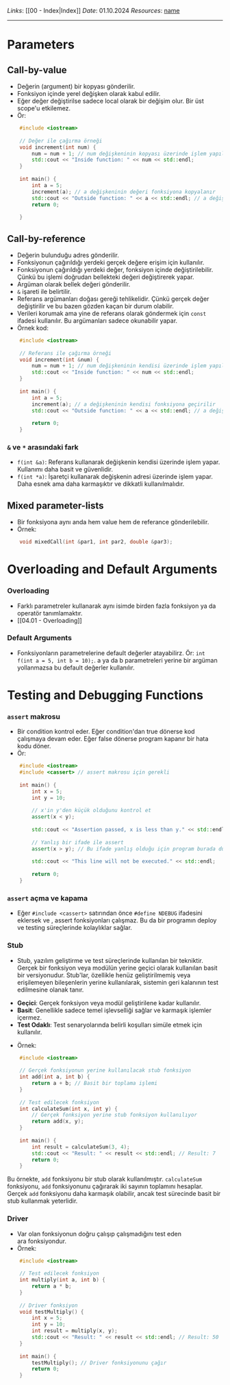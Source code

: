 *Links*: [[00 - Index|Index]]
*Date*: 01.10.2024
*Resources*: [name]()

---
# Parameters
## Call-by-value
* Değerin (argument) bir kopyası gönderilir.
* Fonksiyon içinde yerel değişken olarak kabul edilir.
* Eğer değer değiştirilse sadece local olarak bir değişim olur. Bir üst scope'u etkilemez.
* Ör:
```cpp
	#include <iostream>
	
	// Değer ile çağırma örneği
	void increment(int num) {
	    num = num + 1; // num değişkeninin kopyası üzerinde işlem yapılır
	    std::cout << "Inside function: " << num << std::endl;
	}
	 
	int main() {
	    int a = 5;
	    increment(a); // a değişkeninin değeri fonksiyona kopyalanır
	    std::cout << "Outside function: " << a << std::endl; // a değişkeninin değeri değişmez 
	    return 0;
	
	}
```
## Call-by-reference
* Değerin bulunduğu adres gönderilir.
* Fonksiyonun çağırıldığı yerdeki gerçek değere erişim için kullanılır.
* Fonksiyonun çağırıldığı yerdeki değer, fonksiyon içinde değiştirilebilir. Çünkü bu işlemi doğrudan bellekteki değeri değiştirerek yapar.
* Argüman olarak bellek değeri gönderilir.
* `&` işareti ile belirtilir.
* Referans argümanları doğası gereği tehlikelidir. Çünkü gerçek değer değiştirilir ve bu bazen gözden kaçan bir durum olabilir.
* Verileri korumak ama yine de referans olarak göndermek için `const` ifadesi kullanılır. Bu argümanları sadece okunabilir yapar.
* Örnek kod:
```cpp
	#include <iostream>
	
	// Referans ile çağırma örneği
	void increment(int &num) {
	    num = num + 1; // num değişkeninin kendisi üzerinde işlem yapılır
	    std::cout << "Inside function: " << num << std::endl;
	}
	
	int main() {
	    int a = 5;
	    increment(a); // a değişkeninin kendisi fonksiyona geçirilir
	    std::cout << "Outside function: " << a << std::endl; // a değişkeninin değeri değişir
	
	    return 0;
	}
```
### `&` ve `*` arasındaki fark
- `f(int &a)`: Referans kullanarak değişkenin kendisi üzerinde işlem yapar. Kullanımı daha basit ve güvenlidir.
- `f(int *a)`: İşaretçi kullanarak değişkenin adresi üzerinde işlem yapar. Daha esnek ama daha karmaşıktır ve dikkatli kullanılmalıdır.
## Mixed parameter-lists
* Bir fonksiyona aynı anda hem value hem de referance gönderilebilir.
* Örnek:
```cpp
	void mixedCall(int &par1, int par2, double &par3);
```
# Overloading and Default Arguments
### Overloading
* Farklı parametreler kullanarak aynı isimde birden fazla fonksiyon ya da operatör tanımlamaktır.
* [[04.01 - Overloading]]
### Default Arguments
* Fonksiyonların parametrelerine default değerler atayabilirz. Ör: `int f(int a = 5, int b = 10);`. a ya da b parametreleri yerine bir argüman yollanmazsa bu default değerler kullanılır.
# Testing and Debugging Functions
### `assert` makrosu
* Bir condition kontrol eder. Eğer condition'dan true dönerse kod çalışmaya devam eder. Eğer false dönerse program kapanır bir hata kodu döner.
* Ör: 
```cpp
	#include <iostream>
	#include <cassert> // assert makrosu için gerekli
	
	int main() {
	    int x = 5;
	    int y = 10;
	
	    // x'in y'den küçük olduğunu kontrol et
	    assert(x < y);
	
	    std::cout << "Assertion passed, x is less than y." << std::endl;
	
	    // Yanlış bir ifade ile assert
	    assert(x > y); // Bu ifade yanlış olduğu için program burada durur
	
	    std::cout << "This line will not be executed." << std::endl;
	
	    return 0;
	}
```
### `assert` açma ve kapama
* Eğer `#include <cassert>` satırından önce `#define NDEBUG` ifadesini eklersek ve , assert fonksiyonları çalışmaz. Bu da bir programın deploy ve testing süreçlerinde kolaylıklar sağlar. 
### Stub
* Stub, yazılım geliştirme ve test süreçlerinde kullanılan bir tekniktir. Gerçek bir fonksiyon veya modülün yerine geçici olarak kullanılan basit bir versiyonudur. Stub'lar, özellikle henüz geliştirilmemiş veya erişilemeyen bileşenlerin yerine kullanılarak, sistemin geri kalanının test edilmesine olanak tanır.
- **Geçici**: Gerçek fonksiyon veya modül geliştirilene kadar kullanılır.
- **Basit**: Genellikle sadece temel işlevselliği sağlar ve karmaşık işlemler içermez.
- **Test Odaklı**: Test senaryolarında belirli koşulları simüle etmek için kullanılır.
* Örnek:
```cpp
	#include <iostream>
	
	// Gerçek fonksiyonun yerine kullanılacak stub fonksiyon
	int add(int a, int b) {
	    return a + b; // Basit bir toplama işlemi
	}
	
	// Test edilecek fonksiyon
	int calculateSum(int x, int y) {
	    // Gerçek fonksiyon yerine stub fonksiyon kullanılıyor
	    return add(x, y);
	}
	
	int main() {
	    int result = calculateSum(3, 4);
	    std::cout << "Result: " << result << std::endl; // Result: 7
	    return 0;
	}
```

Bu örnekte, `add` fonksiyonu bir stub olarak kullanılmıştır. `calculateSum` fonksiyonu, `add` fonksiyonunu çağırarak iki sayının toplamını hesaplar. Gerçek `add` fonksiyonu daha karmaşık olabilir, ancak test sürecinde basit bir stub kullanmak yeterlidir.

### Driver
* Var olan fonksiyonun doğru çalışıp çalışmadığını test eden ara fonksiyondur.
* Örnek: 
```cpp
	#include <iostream>
	
	// Test edilecek fonksiyon
	int multiply(int a, int b) {
	    return a * b;
	}
	
	// Driver fonksiyon
	void testMultiply() {
	    int x = 5;
	    int y = 10;
	    int result = multiply(x, y);
	    std::cout << "Result: " << result << std::endl; // Result: 50
	}
	
	int main() {
	    testMultiply(); // Driver fonksiyonunu çağır
	    return 0;
	}
```